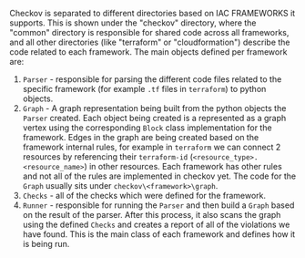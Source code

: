 Checkov is separated to different directories based on IAC FRAMEWORKS it supports.
This is shown under the "checkov" directory, where the "common" directory is responsible for shared code across all frameworks, and all other directories (like "terraform" or "cloudformation") describe the code related to each framework.
The main objects defined per framework are:
1. `Parser` - responsible for parsing the different code files related to the specific framework (for example `.tf` files in `terraform`) to python objects. 
2. `Graph` - A graph representation being built from the python objects the `Parser` created. Each object being created is a represented as a graph vertex using the corresponding `Block` class implementation for the framework. Edges in the graph are being created based on the framework internal rules, for example in `terraform` we can connect 2 resources by referencing their `terraform-id` (`<resource_type>.<resource_name>`) in other resources. Each framework has other rules and not all of the rules are implemented in checkov yet. The code for the `Graph` usually sits under `checkov\<framework>\graph`.
3. `Checks` - all of the checks which were defined for the framework.
4. `Runner` - responsible for running the `Parser` and then build a `Graph` based on the result of the parser. After this process, it also scans the graph using the defined `Checks` and creates a report of all of the violations we have found. This is the main class of each framework and defines how it is being run.

